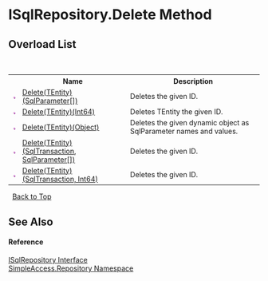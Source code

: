 # ISqlRepository.Delete Method 
 


## Overload List
&nbsp;<table><tr><th></th><th>Name</th><th>Description</th></tr><tr><td>![Public method](media/pubmethod.gif "Public method")</td><td><a href="c3560a22-f9e1-c2ba-36f5-5ebbc5f49c25">Delete(TEntity)(SqlParameter[])</a></td><td>
Deletes the given ID.</td></tr><tr><td>![Public method](media/pubmethod.gif "Public method")</td><td><a href="164bb7d9-413b-3fd2-ff0f-5a7fd7b3d618">Delete(TEntity)(Int64)</a></td><td>
Deletes TEntity the given ID.</td></tr><tr><td>![Public method](media/pubmethod.gif "Public method")</td><td><a href="72d3492e-56e8-8a79-ee93-0d6b830c0d38">Delete(TEntity)(Object)</a></td><td>
Deletes the given dynamic object as SqlParameter names and values.</td></tr><tr><td>![Public method](media/pubmethod.gif "Public method")</td><td><a href="32b57794-be8d-9ac1-9e67-d43d2a83f830">Delete(TEntity)(SqlTransaction, SqlParameter[])</a></td><td>
Deletes the given ID.</td></tr><tr><td>![Public method](media/pubmethod.gif "Public method")</td><td><a href="abbb8431-be0b-d28f-82a5-eeba64154915">Delete(TEntity)(SqlTransaction, Int64)</a></td><td>
Deletes the given ID.</td></tr></table>&nbsp;
<a href="#isqlrepository.delete-method">Back to Top</a>

## See Also


#### Reference
<a href="f40c60f9-7bd9-9bed-0857-200cfb858bcb">ISqlRepository Interface</a><br /><a href="41571b4f-ca9a-e902-c5ef-a7c14c631bb2">SimpleAccess.Repository Namespace</a><br />